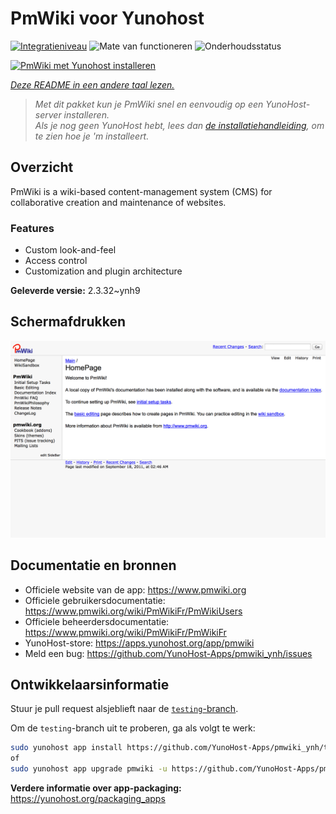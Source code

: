 <!--
NB: Deze README is automatisch gegenereerd door <https://github.com/YunoHost/apps/tree/master/tools/readme_generator>
Hij mag NIET handmatig aangepast worden.
-->

# PmWiki voor Yunohost

[![Integratieniveau](https://dash.yunohost.org/integration/pmwiki.svg)](https://ci-apps.yunohost.org/ci/apps/pmwiki/) ![Mate van functioneren](https://ci-apps.yunohost.org/ci/badges/pmwiki.status.svg) ![Onderhoudsstatus](https://ci-apps.yunohost.org/ci/badges/pmwiki.maintain.svg)

[![PmWiki met Yunohost installeren](https://install-app.yunohost.org/install-with-yunohost.svg)](https://install-app.yunohost.org/?app=pmwiki)

*[Deze README in een andere taal lezen.](./ALL_README.md)*

> *Met dit pakket kun je PmWiki snel en eenvoudig op een YunoHost-server installeren.*  
> *Als je nog geen YunoHost hebt, lees dan [de installatiehandleiding](https://yunohost.org/install), om te zien hoe je 'm installeert.*

## Overzicht

PmWiki is a wiki-based content-management system (CMS) for collaborative creation and maintenance of websites. 

### Features

- Custom look-and-feel
- Access control
- Customization and plugin architecture

**Geleverde versie:** 2.3.32~ynh9

## Schermafdrukken

![Schermafdrukken van PmWiki](./doc/screenshots/pmwiki.png)

## Documentatie en bronnen

- Officiele website van de app: <https://www.pmwiki.org>
- Officiele gebruikersdocumentatie: <https://www.pmwiki.org/wiki/PmWikiFr/PmWikiUsers>
- Officiele beheerdersdocumentatie: <https://www.pmwiki.org/wiki/PmWikiFr/PmWikiFr>
- YunoHost-store: <https://apps.yunohost.org/app/pmwiki>
- Meld een bug: <https://github.com/YunoHost-Apps/pmwiki_ynh/issues>

## Ontwikkelaarsinformatie

Stuur je pull request alsjeblieft naar de [`testing`-branch](https://github.com/YunoHost-Apps/pmwiki_ynh/tree/testing).

Om de `testing`-branch uit te proberen, ga als volgt te werk:

```bash
sudo yunohost app install https://github.com/YunoHost-Apps/pmwiki_ynh/tree/testing --debug
of
sudo yunohost app upgrade pmwiki -u https://github.com/YunoHost-Apps/pmwiki_ynh/tree/testing --debug
```

**Verdere informatie over app-packaging:** <https://yunohost.org/packaging_apps>
